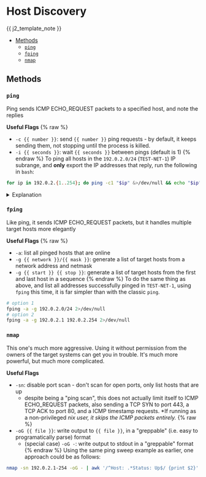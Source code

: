 # Host Discovery

{{ j2_template_note }}

<!-- vim-markdown-toc GitLab -->

* [Methods](#methods)
  * [`ping`](#ping)
  * [`fping`](#fping)
  * [`nmap`](#nmap)

<!-- vim-markdown-toc -->

## Methods

### `ping`

Ping sends ICMP ECHO_REQUEST packets to a specified host, and note the replies

**Useful Flags**
{% raw %}
* `-c {{ number }}`: send `{{ number }}` ping requests - by default, it keeps sending them, not stopping until the process is killed.
* `-i {{ seconds }}`: wait `{{ seconds }}` between pings (default is 1)
{% endraw %}
To ping all hosts in the `192.0.2.0/24` (`TEST-NET-1`) IP subrange, and **only** export the IP addresses that reply, run the following in `bash`:

```sh
for ip in 192.0.2.{1..254}; do ping -c1 "$ip" &>/dev/null && echo "$ip"; done
```

<details>
<summary>Explanation</summary>
<code>192.0.2.{1..254}</code>: expands to <code>192.0.2.1 192.0.2.2</code>... <code>192.0.2.254</code>. The network and broadcast addresses are left out.<br>
...<code>&>/dev/null && echo "$ip"</code>: redirect stdout and stderr of the `ping` command to /dev/null, effectively discarding it. If the ping was successful, echo the IP address itself.
</details>

### `fping`

Like ping, it sends ICMP ECHO_REQUEST packets, but it handles multiple target hosts more elegantly

**Useful Flags**
{% raw %}
* `-a`: list all pinged hosts that are online
* `-g {{ network }}/{{ mask }}`: generate a list of target hosts from a network address and netmask
* `-g {{ start }} {{ stop }}`: generate a list of target hosts from the first and last host in a sequence
{% endraw %}
To do the same thing as above, and list all addresses successfully pinged in `TEST-NET-1`, using `fping` this time, it is far simpler than with the classic `ping`.

```sh
# option 1
fping -a -g 192.0.2.0/24 2>/dev/null
# option 2
fping -a -g 192.0.2.1 192.0.2.254 2>/dev/null
```

### `nmap`

This one's much more aggressive. Using it without permission from the owners of the target systems can get you in trouble. It's much more powerful, but much more complicated.

**Useful Flags**

* `-sn`: disable port scan - don't scan for open ports, only list hosts that are up
   * despite being a "ping scan", this does not actually limit itself to ICMP ECHO_REQUEST packets, also sending a TCP SYN to port 443, a TCP ACK to port 80, and a ICMP timestamp requests. *If running as a non-privileged *nix user, it skips the ICMP packets entirely.*
{% raw %}
* `-oG {{ file }}`: write output to `{{ file }}`, in a "greppable" (i.e. easy to programatically parse) format
   * (special case) `-oG -`: write output to stdout in a "greppable" format
{% endraw %}
Using the same ping sweep example as earlier, one approach could be as follows:

```sh
nmap -sn 192.0.2.1-254 -oG - | awk '/^Host: .*Status: Up$/ {print $2}'
```
